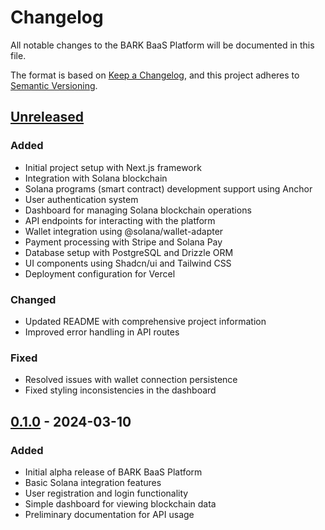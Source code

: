 # Changelog

All notable changes to the BARK BaaS Platform will be documented in this file.

The format is based on [Keep a Changelog](https://keepachangelog.com/en/1.0.0/),
and this project adheres to [Semantic Versioning](https://semver.org/spec/v2.0.0.html).

## [Unreleased]

### Added
- Initial project setup with Next.js framework
- Integration with Solana blockchain
- Solana programs (smart contract) development support using Anchor
- User authentication system
- Dashboard for managing Solana blockchain operations
- API endpoints for interacting with the platform
- Wallet integration using @solana/wallet-adapter
- Payment processing with Stripe and Solana Pay
- Database setup with PostgreSQL and Drizzle ORM
- UI components using Shadcn/ui and Tailwind CSS
- Deployment configuration for Vercel

### Changed
- Updated README with comprehensive project information
- Improved error handling in API routes

### Fixed
- Resolved issues with wallet connection persistence
- Fixed styling inconsistencies in the dashboard

## [0.1.0] - 2024-03-10

### Added
- Initial alpha release of BARK BaaS Platform
- Basic Solana integration features
- User registration and login functionality
- Simple dashboard for viewing blockchain data
- Preliminary documentation for API usage

[Unreleased]: https://github.com/barkprotocol/baas-platform/compare/v0.1.0...HEAD
[0.1.0]: https://github.com/barkprotocol/baas-platform/releases/tag/v0.1.0